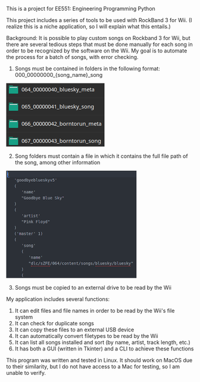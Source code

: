 This is a project for EE551: Engineering Programming Python

This project includes a series of tools to be used with RockBand 3 for Wii. (I realize this is a niche application, so I will explain what this entails.)

Background:
  It is possible to play custom songs on Rockband 3 for Wii, but there are several tedious steps that must be done manually for each song in order to be recognized by the software on the Wii. My goal is to automate the process for a batch of songs, with error checking.
  1. Songs must be contained in folders in the following format: 000_00000000_{song_name}_song

  ![Folder Format](./images/format.png)

  2. Song folders must contain a file in which it contains the full file path of the song, among other information

  ![File Format](./images/file.png)

  3. Songs must be copied to an external drive to be read by the Wii

My application includes several functions:
  1. It can edit files and file names in order to be read by the Wii's file system
  2. It can check for duplicate songs
  3. It can copy these files to an external USB device
  4. It can automatically convert filetypes to be read by the Wii
  5. It can list all songs installed and sort (by name, artist, track length, etc.)
  6. It has both a GUI (written in Tkinter) and a CLI to achieve these functions

This program was written and tested in Linux. It should work on MacOS due to their similarity, but I do not have access to a Mac for testing, so I am unable to verify.
